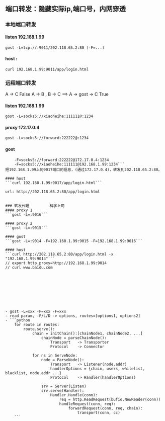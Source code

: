 ## 端口转发：隐藏实际ip,端口号，内网穿透
### 本地端口转发
#### listen          192.168.1.99
```gost -L=tcp://:9011/202.118.65.2:80 [-F=...]```

#### host     :
```curl 192.168.1.99:9011/app/login.html```


### 远程端口转发
A -> C                                  False
A -> B , B -> C  ==>  A -> gost -> C    True

#### listen          192.168.1.99
```gost -L=socks5://xiaoheihe:111111@:1234```
#### proxy           172.17.0.4
```gost -L=socks5://forward:222222@:1234```
#### gost
```gost -L=rtcp://:9017/202.118.65.2:80 
    -F=socks5://forward:222222@172.17.0.4:1234
    -F=socks5://xiaoheihe:111111@192.168.1.99:1234```
把192.168.1.99上的9017端口的信息，(通过172.17.0.4)，转发到202.118.65.2:80。

#### host
```curl 192.168.1.99:9017/app/login.html```

url: http://202.118.65.2:80/app/login.html


### 转发代理         科学上网
#### proxy 1
```gost -L=:9016```

#### proxy 2
```gost -L=:9015```

#### gost
```gost -L=:9014 -F=192.168.1.99:9015 -F=192.168.1.99:9016```

#### host
```curl http://202.118.65.2:80/app/login.html -x "192.168.1.99:9014"```
// export http_proxy=http://192.168.1.99:9014
// curl www.baidu.com









- gost -L=xxx -F=xxx -F=xxx
- read param, -F/L/D -> options, routes=[options1, options2]
- ```python
    for route in routes:
        route.serve():
            chain = initChain():[chainNode1, chainNode2, ...]
                chainNode = parseChainNode():
                    Transport   -> Transporter
                    Protocol    -> Connector

            for ns in ServeNode:
                node = ParseNode():
                    Transport   -> Listener(node.addr)
                    handlerOptions = {chain, users, whilelist, blacklist, node.addr ...}
                    Protocol    -> Handler(handlerOptions)

                srv = Server(Listen)
                srv.serve(Handler):
                    Handler.Handle(conn):
                        req = http.ReadRequest(bufio.NewReader(conn))
                        handleRequest(conn, req):
                            forwardRequest(conn, req, chain):
                                transport(conn, cc)
    ```


            


